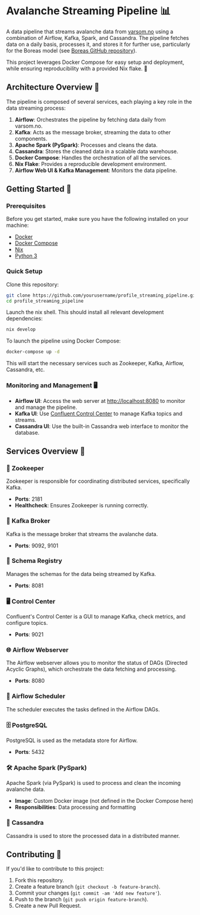 # Avalanche Streaming Pipeline 📊

A data pipeline that streams avalanche data from [varsom.no](https://www.varsom.no/) using a combination of Airflow, Kafka, Spark, and Cassandra. The pipeline fetches data on a daily basis, processes it, and stores it for further use, particularly for the Boreas model (see [Boreas GitHub repository](https://github.com/VegSja/Boreas)).

This project leverages Docker Compose for easy setup and deployment, while ensuring reproducibility with a provided Nix flake. 🐳

## Architecture Overview 🔄

The pipeline is composed of several services, each playing a key role in the data streaming process:

1. **Airflow**: Orchestrates the pipeline by fetching data daily from varsom.no.
2. **Kafka**: Acts as the message broker, streaming the data to other components.
3. **Apache Spark (PySpark)**: Processes and cleans the data.
4. **Cassandra**: Stores the cleaned data in a scalable data warehouse.
5. **Docker Compose**: Handles the orchestration of all the services.
6. **Nix Flake**: Provides a reproducible development environment.
7. **Airflow Web UI & Kafka Management**: Monitors the data pipeline.

## Getting Started 🚀

### Prerequisites

Before you get started, make sure you have the following installed on your machine:

- [Docker](https://www.docker.com/)
- [Docker Compose](https://docs.docker.com/compose/install/)
- [Nix](https://nixos.org/nix/)
- [Python 3](https://www.python.org/)

### Quick Setup

Clone this repository:

```bash
git clone https://github.com/yourusername/profile_streaming_pipeline.git
cd profile_streaming_pipeline
```
Launch the nix shell. This should install all relevant development dependencies:
```sh
nix develop
```

To launch the pipeline using Docker Compose:

```bash
docker-compose up -d
```

This will start the necessary services such as Zookeeper, Kafka, Airflow, Cassandra, etc.

### Monitoring and Management 🖥️

- **Airflow UI**: Access the web server at [http://localhost:8080](http://localhost:8080) to monitor and manage the pipeline.
- **Kafka UI**: Use [Confluent Control Center](http://localhost:9021) to manage Kafka topics and streams.
- **Cassandra UI**: Use the built-in Cassandra web interface to monitor the database.

## Services Overview 🔧

### 🦄 **Zookeeper**
Zookeeper is responsible for coordinating distributed services, specifically Kafka.

- **Ports**: 2181
- **Healthcheck**: Ensures Zookeeper is running correctly.

### 📡 **Kafka Broker**
Kafka is the message broker that streams the avalanche data.

- **Ports**: 9092, 9101

### 📜 **Schema Registry**
Manages the schemas for the data being streamed by Kafka.

- **Ports**: 8081

### 🖥️ **Control Center**
Confluent's Control Center is a GUI to manage Kafka, check metrics, and configure topics.

- **Ports**: 9021

### 🌐 **Airflow Webserver**
The Airflow webserver allows you to monitor the status of DAGs (Directed Acyclic Graphs), which orchestrate the data fetching and processing.

- **Ports**: 8080

### 📅 **Airflow Scheduler**
The scheduler executes the tasks defined in the Airflow DAGs.

### 🗄️ **PostgreSQL**
PostgreSQL is used as the metadata store for Airflow.

- **Ports**: 5432

### 🛠 **Apache Spark (PySpark)**
Apache Spark (via PySpark) is used to process and clean the incoming avalanche data.

- **Image**: Custom Docker image (not defined in the Docker Compose here)
- **Responsibilities**: Data processing and formatting

### 💾 **Cassandra**
Cassandra is used to store the processed data in a distributed manner.

## Contributing 🤝

If you'd like to contribute to this project:

1. Fork this repository.
2. Create a feature branch (`git checkout -b feature-branch`).
3. Commit your changes (`git commit -am 'Add new feature'`).
4. Push to the branch (`git push origin feature-branch`).
5. Create a new Pull Request.

